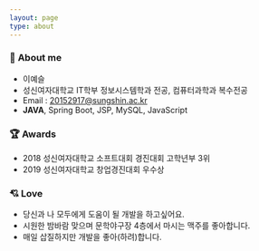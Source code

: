 ```yaml
---
layout: page
type: about
---
```



### 👩 **About me**

- 이예슬
- 성신여자대학교 IT학부 정보시스템학과 전공, 컴퓨터과학과 복수전공
- Email : 20152917@sungshin.ac.kr
- **JAVA**, Spring Boot, JSP, MySQL, JavaScript

### 🏆 Awards

- 2018 성신여자대학교 소프트대회 경진대회 고학년부 3위
- 2019 성신여자대학교 창업경진대회 우수상


### 💘 Love
- 당신과 나 모두에게 도움이 될 개발을 하고싶어요. 
- 시원한 밤바람 맞으며 문학야구장 4층에서 마시는 맥주를 좋아합니다.
- 매일 삽질하지만 개발을 좋아(하려)합니다.
</div>
